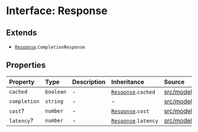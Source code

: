 # Interface: Response

## Extends

- [`Response`](../../Base/interfaces/Response.md).`CompletionResponse`

## Properties

| Property | Type | Description | Inheritance | Source |
| :------ | :------ | :------ | :------ | :------ |
| `cached` | `boolean` | - | [`Response`](../../Base/interfaces/Response.md).`cached` | [src/model/types.ts:36](https://github.com/dexaai/llm-tools/blob/f300435/src/model/types.ts#L36) |
| `completion` | `string` | - | - | [src/model/types.ts:104](https://github.com/dexaai/llm-tools/blob/f300435/src/model/types.ts#L104) |
| `cost`? | `number` | - | [`Response`](../../Base/interfaces/Response.md).`cost` | [src/model/types.ts:38](https://github.com/dexaai/llm-tools/blob/f300435/src/model/types.ts#L38) |
| `latency`? | `number` | - | [`Response`](../../Base/interfaces/Response.md).`latency` | [src/model/types.ts:37](https://github.com/dexaai/llm-tools/blob/f300435/src/model/types.ts#L37) |

